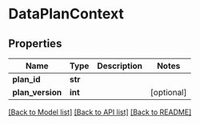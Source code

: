 # DataPlanContext

## Properties
Name              | Type          | Description   | Notes    |
------------      | ------------- | ------------- | -------------|
**plan_id**       | **str**       |               | |
**plan_version**  | **int**       |               | [optional] |

[[Back to Model list]](../README.md#documentation-for-models) [[Back to API list]](../README.md#documentation-for-api-endpoints) [[Back to README]](../README.md)

